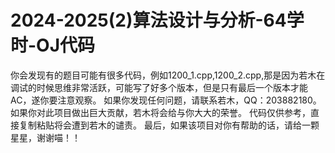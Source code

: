 # 2024-2025(2)算法设计与分析-64学时-OJ代码
你会发现有的题目可能有很多代码，例如1200_1.cpp,1200_2.cpp,那是因为若木在调试的时候思维非常活跃，可能写了好多个版本，但是只有最后一个版本才能AC，遂你要注意观察。
如果你发现任何问题，请联系若木，QQ：203882180。
如果你对此项目做出巨大贡献，若木将会给与你大大的荣誉。
代码仅供参考，直接复制粘贴将会遭到若木的谴责。
最后，如果该项目对你有帮助的话，请给一颗星星，谢谢喵！！
